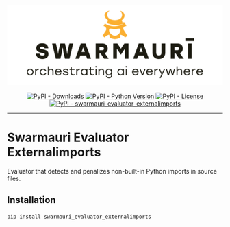 ![Swamauri Logo](https://github.com/swarmauri/swarmauri-sdk/blob/3d4d1cfa949399d7019ae9d8f296afba773dfb7f/assets/swarmauri.brand.theme.svg)

<p align="center">
    <a href="https://pypi.org/project/swarmauri_evaluator_externalimports/">
        <img src="https://img.shields.io/pypi/dm/swarmauri_evaluator_externalimports" alt="PyPI - Downloads"/></a>
    <a href="https://pypi.org/project/swarmauri_evaluator_externalimports/">
        <img src="https://img.shields.io/pypi/pyversions/swarmauri_evaluator_externalimports" alt="PyPI - Python Version"/></a>
    <a href="https://pypi.org/project/swarmauri_evaluator_externalimports/">
        <img src="https://img.shields.io/pypi/l/swarmauri_evaluator_externalimports" alt="PyPI - License"/></a>
    <a href="https://pypi.org/project/swarmauri_evaluator_externalimports/">
        <img src="https://img.shields.io/pypi/v/swarmauri_evaluator_externalimports?label=swarmauri_evaluator_externalimports&color=green" alt="PyPI - swarmauri_evaluator_externalimports"/></a>
</p>

---

# Swarmauri Evaluator Externalimports

Evaluator that detects and penalizes non-built-in Python imports in source files.

## Installation

```bash
pip install swarmauri_evaluator_externalimports
```
